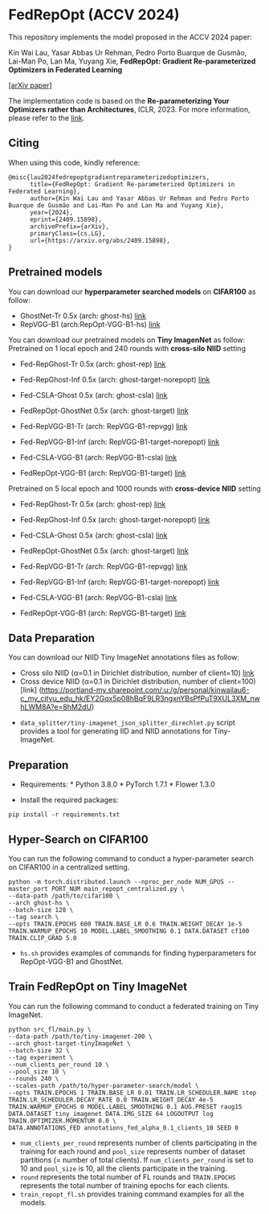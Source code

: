# FedRepOpt (ACCV 2024)

This repository implements the model proposed in the ACCV 2024 paper:

Kin Wai Lau, Yasar Abbas Ur Rehman, Pedro Porto Buarque de Gusmão, Lai-Man Po, Lan Ma, Yuyang Xie, **FedRepOpt: Gradient Re-parameterized Optimizers in Federated Learning**

[[arXiv paper]](https://arxiv.org/abs/2409.15898)

The implementation code is based on the **Re-parameterizing Your Optimizers rather than Architectures**, ICLR, 2023. For more information, please refer to the [link](https://github.com/DingXiaoH/RepOptimizers).

## Citing

When using this code, kindly reference:

```
@misc{lau2024fedrepoptgradientreparameterizedoptimizers,
      title={FedRepOpt: Gradient Re-parameterized Optimizers in Federated Learning}, 
      author={Kin Wai Lau and Yasar Abbas Ur Rehman and Pedro Porto Buarque de Gusmão and Lai-Man Po and Lan Ma and Yuyang Xie},
      year={2024},
      eprint={2409.15898},
      archivePrefix={arXiv},
      primaryClass={cs.LG},
      url={https://arxiv.org/abs/2409.15898}, 
}
```

## Pretrained models
You can download our **hyperparameter searched models** on **CIFAR100** as follow:
- GhostNet-Tr 0.5x (arch: ghost-hs) [link](https://portland-my.sharepoint.com/:f:/g/personal/kinwailau6-c_my_cityu_edu_hk/El031zqYQJlNhENVTTaB0wQBWEzELhH6RxUkxdPx_j46Bg?e=Opp7Jz)
- RepVGG-B1 (arch:RepOpt-VGG-B1-hs) [link](https://portland-my.sharepoint.com/:f:/g/personal/kinwailau6-c_my_cityu_edu_hk/EmyxljNO_VhFvYpeCP5yLZ8BlQosG82WPFqT_WAM_-8erQ?e=aZEonT)


You can download our pretrained models on **Tiny ImagenNet** as follow:
Pretrained on 1 local epoch and 240 rounds with **cross-silo NIID** setting
- Fed-RepGhost-Tr 0.5x (arch: ghost-rep) [link](https://portland-my.sharepoint.com/:f:/g/personal/kinwailau6-c_my_cityu_edu_hk/EnS5vyOHtWxCq_aTKh5zB-IBuwORMB_UZSxi8wL88GelsA?e=uJPlfU)
- Fed-RepGhost-Inf 0.5x (arch: ghost-target-norepopt) [link](https://portland-my.sharepoint.com/:f:/g/personal/kinwailau6-c_my_cityu_edu_hk/EjJ4eLKNJLxBkRWhvkuBX9QB2x6aOrX0yjMwV7FDvkU81Q?e=gTypBU)
- Fed-CSLA-Ghost 0.5x (arch: ghost-csla) [link](https://portland-my.sharepoint.com/:f:/g/personal/kinwailau6-c_my_cityu_edu_hk/EpQimq4m-LJAk6nsZLkajW8BQ4lLny0KDDWw0ugMOv0low?e=BHyrgD)
- FedRepOpt-GhostNet 0.5x (arch: ghost-target) [link](https://portland-my.sharepoint.com/:f:/g/personal/kinwailau6-c_my_cityu_edu_hk/Em8zwl41N1RMqhpu-YJgTAUBqwMx3mT2nvPBE4-FH_eNYg?e=9C0kcC)

- Fed-RepVGG-B1-Tr (arch: RepVGG-B1-repvgg) [link](https://portland-my.sharepoint.com/:f:/g/personal/kinwailau6-c_my_cityu_edu_hk/EvV9sp_jDqpNj4v_N7Myea0BPX2dDphS50MsmzRT4zzSWA?e=kYeteR)
- Fed-RepVGG-B1-Inf (arch: RepVGG-B1-target-norepopt) [link](https://portland-my.sharepoint.com/:f:/g/personal/kinwailau6-c_my_cityu_edu_hk/Ej8YlHfu9SBKmjY1Dkb838wBlXQD_PGvSNBCyOMBSrNnRQ?e=fK068t)
- Fed-CSLA-VGG-B1 (arch: RepVGG-B1-csla) [link](https://portland-my.sharepoint.com/:f:/g/personal/kinwailau6-c_my_cityu_edu_hk/ErLWqdjF7rlLhKFubTnooA0B_KGNLe2gL1nesDgexlkzmQ?e=6EhGI8)
- FedRepOpt-VGG-B1 (arch: RepVGG-B1-target) [link](https://portland-my.sharepoint.com/:f:/g/personal/kinwailau6-c_my_cityu_edu_hk/Eq2WDh2W2GlAlh82BS0ViSsB2gdANrcyiNglugFt5DkHiw?e=lqR4Xo)

Pretrained on 5 local epoch and 1000 rounds with **cross-device NIID** setting
- Fed-RepGhost-Tr 0.5x (arch: ghost-rep) [link](https://portland-my.sharepoint.com/:f:/g/personal/kinwailau6-c_my_cityu_edu_hk/EjgsygZWzolElYlDY_REUB0BBSNKWNc0MHypZO_ZfX3v0A?e=b0CyUo)
- Fed-RepGhost-Inf 0.5x (arch: ghost-target-norepopt) [link](https://portland-my.sharepoint.com/:f:/g/personal/kinwailau6-c_my_cityu_edu_hk/Ej5K5OK2vt5InYHq_z846dUB6Qcf1kvuRPSrsSX5HmwzzQ?e=gDa2dX)
- Fed-CSLA-Ghost 0.5x (arch: ghost-csla) [link](https://portland-my.sharepoint.com/:f:/g/personal/kinwailau6-c_my_cityu_edu_hk/EiaHbW6rdDRKiz3vlfiUmQEBEB4Z8eHXdjnZdl2awOwY1A?e=YEW107)
- FedRepOpt-GhostNet 0.5x (arch: ghost-target) [link](https://portland-my.sharepoint.com/:f:/g/personal/kinwailau6-c_my_cityu_edu_hk/Eg0Ay1s5uwFLgp07aVKsm-kBa3VLJFXwNpmHubfVh4TZNg?e=4ORCMS)

- Fed-RepVGG-B1-Tr (arch: RepVGG-B1-repvgg) [link](https://portland-my.sharepoint.com/:f:/g/personal/kinwailau6-c_my_cityu_edu_hk/EqrTlb5whpRHgctSpqQViOAB1xEHSM1uF7Zs01DtPku-ug?e=ALkDTG)
- Fed-RepVGG-B1-Inf (arch: RepVGG-B1-target-norepopt) [link](https://portland-my.sharepoint.com/:f:/g/personal/kinwailau6-c_my_cityu_edu_hk/Eq1HajR9X29Dgi7mchrOxW0Bku1aNxlrK0Hh9WYdh6sj7g?e=KhmysH)
- Fed-CSLA-VGG-B1 (arch: RepVGG-B1-csla) [link](https://portland-my.sharepoint.com/:f:/g/personal/kinwailau6-c_my_cityu_edu_hk/EmcEM8L5RGtNri_U98EAMBABKPMcSVUOxf3OnG8G7P_Rgw?e=VgrEag)
- FedRepOpt-VGG-B1 (arch: RepVGG-B1-target) [link](https://portland-my.sharepoint.com/:f:/g/personal/kinwailau6-c_my_cityu_edu_hk/EnPBjdnsGoVBgSY6Pl4_3icBKbhzjv6gTZJ4rMBjf3fhyQ?e=JdNegq)

## Data Preparation
You can download our NIID Tiny ImageNet annotations files as follow:
- Cross silo NIID (&alpha;=0.1 in Dirichlet distribution, number of client=10) [link](https://portland-my.sharepoint.com/:f:/g/personal/kinwailau6-c_my_cityu_edu_hk/Ep4Obqb1EYRItejHt4EZmQABCmYebaLf3-SxfUO51_SA0w?e=GWvPqJ)
- Cross device NIID (&alpha;=0.1 in Dirichlet distribution, number of client=100) [link] (https://portland-my.sharepoint.com/:u:/g/personal/kinwailau6-c_my_cityu_edu_hk/EY2Gqx5p08hBqF9LR3ngxnYBsPfPuT9XUL3XM_nwhLWM8A?e=8hM2dU)

* `data_splitter/tiny-imagenet_json_splitter_direchlet.py` script provides a tool for generating IID and NIID annotations for Tiny-ImageNet.

## Preparation
* Requirements:
        * Python 3.8.0
        * PyTorch 1.7.1
        * Flower 1.3.0

* Install the required packages:
```
pip install -r requirements.txt
```

## Hyper-Search on CIFAR100
You can run the following command to conduct a hyper-parameter search on CIFAR100 in a centralized setting.
```
python -m torch.distributed.launch --nproc_per_node NUM_GPUS --master_port PORT_NUM main_repopt_centralized.py \
--data-path /path/to/cifar100 \
--arch ghost-hs \
--batch-size 128 \
--tag search \
--opts TRAIN.EPOCHS 600 TRAIN.BASE_LR 0.6 TRAIN.WEIGHT_DECAY 1e-5 TRAIN.WARMUP_EPOCHS 10 MODEL.LABEL_SMOOTHING 0.1 DATA.DATASET cf100 TRAIN.CLIP_GRAD 5.0
```
* `hs.sh` provides examples of commands for finding hyperparameters for RepOpt-VGG-B1 and GhostNet.

## Train FedRepOpt on Tiny ImageNet
You can run the following command to conduct a federated training on Tiny ImageNet.
```
python src_fl/main.py \
--data-path /path/to/tiny-imagenet-200 \
--arch ghost-target-tinyImageNet \
--batch-size 32 \
--tag experiment \
--num_clients_per_round 10 \
--pool_size 10 \
--rounds 240 \
--scales-path /path/to/hyper-parameter-search/model \
--opts TRAIN.EPOCHS 1 TRAIN.BASE_LR 0.01 TRAIN.LR_SCHEDULER.NAME step TRAIN.LR_SCHEDULER.DECAY_RATE 0.0 TRAIN.WEIGHT_DECAY 4e-5 TRAIN.WARMUP_EPOCHS 0 MODEL.LABEL_SMOOTHING 0.1 AUG.PRESET raug15 DATA.DATASET tiny_imagenet DATA.IMG_SIZE 64 LOGOUTPUT log TRAIN.OPTIMIZER.MOMENTUM 0.0 \
DATA.ANNOTATIONS_FED annotations_fed_alpha_0.1_clients_10 SEED 0
```
* `num_clients_per_round` represents number of clients participating in the training for each round and `pool_size` represents number of dataset partitions (= number of total clients). If `num_clients_per_round` is set to 10 and `pool_size` is 10, all the clients participate in the training.
* `round` represents the total number of FL rounds and `TRAIN.EPOCHS` represents the total number of training epochs for each clients.
* `train_repopt_fl.sh` provides training command examples for all the models.


